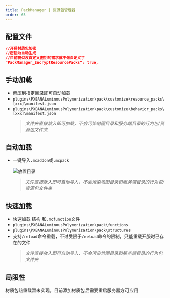 ```yaml
---
title: PackManager | 资源包管理器
order: 65
---
```


## 配置文件

```json
//开启材质包加密
//密钥为自动生成
//目前貌似没自定义密钥的需求就不做自定义了
"PackManager_EncryptResourcePacks": true,
```

## 手动加载

- 解压到指定目录即可自动加载
- `plugins\PXBANALuminousPolymerization\pack\customize\resource_packs\[xxx]\manifest.json`
- `plugins\PXBANALuminousPolymerization\pack\customize\behavior_packs\[xxx]\manifest.json`
  > _文件夹直接放入即可加载，不会污染地图目录和服务端目录的行为包/资源包文件夹_

## 自动加载

- 一键导入`.mcaddon`或`.mcpack`

  ![放置目录](../../images/pack/mcaddon.png)

  > _文件直接放入即可自动导入，不会污染地图目录和服务端目录的行为包/资源包文件夹_

## 快速加载

- 快速加载 结构 和`.mcfunction`文件
- `plugins\PXBANALuminousPolymerization\pack\functions`
- `plugins\PXBANALuminousPolymerization\pack\structures`
- 支持`/reload`命令重载，不过受限于`/reload`命令的限制，只能重载开服时已存在的文件
  > _文件直接放入即可自动导入，不会污染地图目录和服务端目录的行为包文件夹_

## 局限性

材质包热重载暂未实现，目前添加材质包后需要重启服务器方可应用
